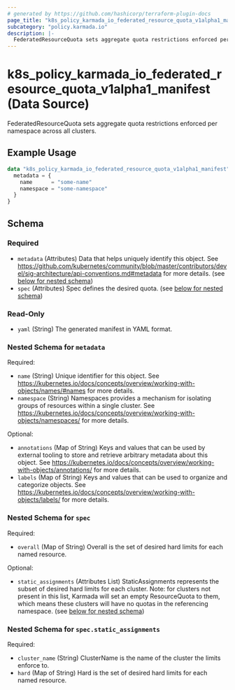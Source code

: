 ```yaml
---
# generated by https://github.com/hashicorp/terraform-plugin-docs
page_title: "k8s_policy_karmada_io_federated_resource_quota_v1alpha1_manifest Data Source - terraform-provider-k8s"
subcategory: "policy.karmada.io"
description: |-
  FederatedResourceQuota sets aggregate quota restrictions enforced per namespace across all clusters.
---
```


# k8s_policy_karmada_io_federated_resource_quota_v1alpha1_manifest (Data Source)

FederatedResourceQuota sets aggregate quota restrictions enforced per namespace across all clusters.

## Example Usage

```terraform
data "k8s_policy_karmada_io_federated_resource_quota_v1alpha1_manifest" "example" {
  metadata = {
    name      = "some-name"
    namespace = "some-namespace"
  }
}
```

<!-- schema generated by tfplugindocs -->
## Schema

### Required

- `metadata` (Attributes) Data that helps uniquely identify this object. See https://github.com/kubernetes/community/blob/master/contributors/devel/sig-architecture/api-conventions.md#metadata for more details. (see [below for nested schema](#nestedatt--metadata))
- `spec` (Attributes) Spec defines the desired quota. (see [below for nested schema](#nestedatt--spec))

### Read-Only

- `yaml` (String) The generated manifest in YAML format.

<a id="nestedatt--metadata"></a>
### Nested Schema for `metadata`

Required:

- `name` (String) Unique identifier for this object. See https://kubernetes.io/docs/concepts/overview/working-with-objects/names/#names for more details.
- `namespace` (String) Namespaces provides a mechanism for isolating groups of resources within a single cluster. See https://kubernetes.io/docs/concepts/overview/working-with-objects/namespaces/ for more details.

Optional:

- `annotations` (Map of String) Keys and values that can be used by external tooling to store and retrieve arbitrary metadata about this object. See https://kubernetes.io/docs/concepts/overview/working-with-objects/annotations/ for more details.
- `labels` (Map of String) Keys and values that can be used to organize and categorize objects. See https://kubernetes.io/docs/concepts/overview/working-with-objects/labels/ for more details.


<a id="nestedatt--spec"></a>
### Nested Schema for `spec`

Required:

- `overall` (Map of String) Overall is the set of desired hard limits for each named resource.

Optional:

- `static_assignments` (Attributes List) StaticAssignments represents the subset of desired hard limits for each cluster. Note: for clusters not present in this list, Karmada will set an empty ResourceQuota to them, which means these clusters will have no quotas in the referencing namespace. (see [below for nested schema](#nestedatt--spec--static_assignments))

<a id="nestedatt--spec--static_assignments"></a>
### Nested Schema for `spec.static_assignments`

Required:

- `cluster_name` (String) ClusterName is the name of the cluster the limits enforce to.
- `hard` (Map of String) Hard is the set of desired hard limits for each named resource.
